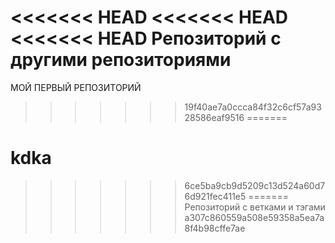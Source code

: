 <<<<<<< HEAD
<<<<<<< HEAD
<<<<<<< HEAD
Репозиторий с другими репозиториями
=======
МОЙ ПЕРВЫЙ РЕПОЗИТОРИЙ
>>>>>>> 19f40ae7a0ccca84f32c6cf57a9328586eaf9516
=======
# kdka
>>>>>>> 6ce5ba9cb9d5209c13d524a60d76d921fec411e5
=======
Репозиторий с ветками и тэгами
>>>>>>> a307c860559a508e59358a5ea7a8f4b98cffe7ae
